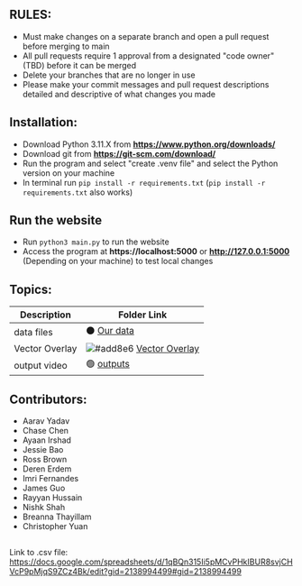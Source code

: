 ## RULES:
- Must make changes on a separate branch and open a pull request before merging to main
- All pull requests require 1 approval from a designated "code owner" (TBD) before it can be merged 
- Delete your branches that are no longer in use
- Please make your commit messages and pull request descriptions detailed and descriptive of what changes you made

## Installation:
- Download Python 3.11.X from **https://www.python.org/downloads/**
- Download git from **https://git-scm.com/download/**
- Run the program and select "create .venv file" and select the Python version on your machine
- In terminal run `pip install -r requirements.txt` (`pip install -r requirements.txt` also works)

## Run the website
- Run `python3 main.py` to run the website 
- Access the program at **https://localhost:5000** or **http://127.0.0.1:5000** (Depending on your machine) to test local changes



## Topics:
| Description | Folder Link |
| ------------- | ------------- | 
| data files | ⚫ [Our data](https://github.com/Westview-USC-Biomechanics-Collaboration/Prepare2Play-Learning-Experience/tree/vector-overlay/data)| 
| Vector Overlay | ![#add8e6](https://via.placeholder.com/15/add8e6/000000?text=+) [Vector Overlay](https://github.com/Westview-USC-Biomechanics-Collaboration/Prepare2Play-Learning-Experience/tree/main/vector_overlay)|
| output video | 🟢 [outputs](https://github.com/Westview-USC-Biomechanics-Collaboration/Prepare2Play-Learning-Experience/tree/vector-overlay/outputs) |

## Contributors:
- Aarav Yadav
- Chase Chen
- Ayaan Irshad
- Jessie Bao
- Ross Brown
- Deren Erdem
- Imri Fernandes
- James Guo
- Rayyan Hussain
- Nishk Shah
- Breanna Thayillam
- Christopher Yuan

##
Link to .csv file: https://docs.google.com/spreadsheets/d/1qBQn315Ii5pMCvPHkIBUR8svjCHVcP9pMjqS9ZCz4Bk/edit?gid=2138994499#gid=2138994499


